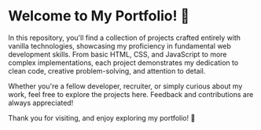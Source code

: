 # Welcome to My Portfolio! 🚀

In this repository, you'll find a collection of projects crafted entirely with vanilla technologies, showcasing my proficiency in fundamental web development skills. From basic HTML, CSS, and JavaScript to more complex implementations, each project demonstrates my dedication to clean code, creative problem-solving, and attention to detail.

Whether you're a fellow developer, recruiter, or simply curious about my work, feel free to explore the projects here. Feedback and contributions are always appreciated!

Thank you for visiting, and enjoy exploring my portfolio! 🌟


